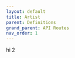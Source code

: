 ```yaml
---
layout: default
title: Artist
parent: Definitions
grand_parent: API Routes
nav_order: 1
---
```


hi 2